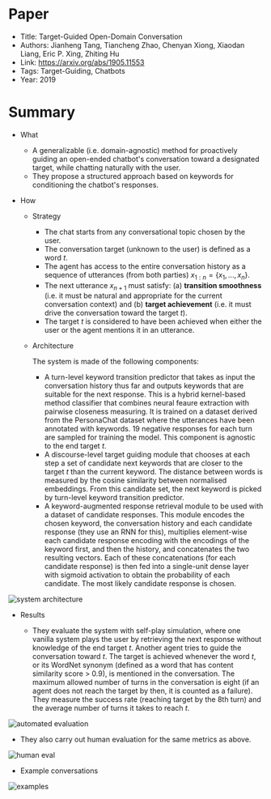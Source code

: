 # Paper

- Title: Target-Guided Open-Domain Conversation
- Authors: Jianheng Tang, Tiancheng Zhao, Chenyan Xiong, Xiaodan Liang, Eric P. Xing, Zhiting Hu
- Link: https://arxiv.org/abs/1905.11553
- Tags: Target-Guiding, Chatbots
- Year: 2019

# Summary

- What
  
  - A generalizable (i.e. domain-agnostic) method for proactively guiding an open-ended chatbot's conversation toward a designated target, while chatting naturally with the user.
  - They propose a structured approach based on keywords for conditioning the chatbot's responses.

- How

  - Strategy
    - The chat starts from any conversational topic chosen by the user.
    - The conversation target (unknown to the user) is defined as a word *t*.
    - The agent has access to the entire conversation history as a sequence of utterances (from both parties) $x_{1:n}= \lbrace x_1, ..., x_n \rbrace$.
    - The next utterance $x_{n+1}$ must satisfy: (a) __transition smoothness__ (i.e. it must be natural and appropriate for the current conversation context) and (b) __target achievement__ (i.e. it must drive the conversation toward the target *t*).
    - The target *t* is considered to have been achieved when either the user or the agent mentions it in an utterance.
  
  - Architecture
    
    The system is made of the following components:
    - A turn-level keyword transition predictor that takes as input the conversation history thus far and outputs keywords that are suitable for the next response. This is a hybrid kernel-based method classifier that combines neural feaure extraction with pairwise closeness measuring. It is trained on a dataset derived from the PersonaChat dataset where the utterances have been annotated with keywords. 19 negative responses for each turn are sampled for training the model. This component is agnostic to the end target *t*.
    - A discourse-level target guiding module that chooses at each step a set of candidate next keywords that are closer to the target *t* than the current keyword. The distance between words is measured by the cosine similarity between normalised embeddings. From this candidate set, the next keyword is picked by turn-level keyword transition predictor.
    - A keyword-augmented response retrieval module to be used with a dataset of candidate responses. This module encodes the chosen keyword, the conversation history and each candidate response (they use an RNN for this), multiplies element-wise each candidate response encoding with the encodings of the keyword first, and then the history, and concatenates the two resulting vectors. Each of these concatenations (for each candidate response) is then fed into a single-unit dense layer with sigmoid activation to obtain the probability of each candidate. The most likely candidate response is chosen.

![system architecture](https://user-images.githubusercontent.com/89645136/230964032-65f3f6b6-6f0f-431c-8108-a2524854da12.png)

- Results

  - They evaluate the system with self-play simulation, where one vanilla system plays the user by retrieving the next response without knowledge of the end target *t*. Another agent tries to guide the conversation toward *t*. The target is achieved whenever the word *t*, or its WordNet synonym (defined as a word that has content similarity score > 0.9), is mentioned in the conversation. The maximum allowed number of turns in the conversation is eight (if an agent does not reach the target by then, it is counted as a failure). They measure the success rate (reaching target by the 8th turn) and the average number of turns it takes to reach *t*.

![automated evaluation](https://user-images.githubusercontent.com/89645136/230963493-ac4e455f-05d4-4725-994c-334485f046ce.png)
  
  - They also carry out human evaluation for the same metrics as above.

![human eval](https://user-images.githubusercontent.com/89645136/230963756-8a619527-84d6-4e46-bd0a-d9c685ab15e9.png)

- Example conversations

![examples](https://user-images.githubusercontent.com/89645136/230963951-0c057e98-c4cb-4288-ae52-6e5665c35b73.png)

  
